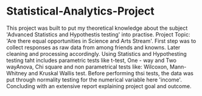 # Statistical-Analytics-Project
This project was built to put my theoretical knowledge about the subject 'Advanced Statistics and Hypothestis testing' into practise. Project Topic: 'Are there equal opportunities in Science and Arts Stream'.
First step was to collect responses as raw data from among friends and knowns. Later cleaning and processing accordingly. 
Using Statistics and Hypothesting testing taht includes parametric tests like t-test, One - way and Two wayAnova, Chi square and non parametrical tests like: Wilcoxon, Mann-Whitney and Kruskal Wallis test. Before performing thsi tests, the data was put through normality testing for the numerical variable here 'income'.
Concluding with an extensive report explaining project goal and outcome.
